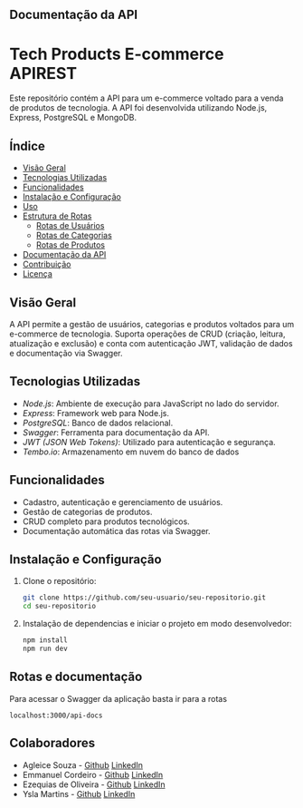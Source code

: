 ## Documentação da API

# Tech Products E-commerce APIREST

Este repositório contém a API para um e-commerce voltado para a venda de produtos de tecnologia. A API foi desenvolvida utilizando Node.js, Express, PostgreSQL e MongoDB.

## Índice

- [Visão Geral](#visão-geral)
- [Tecnologias Utilizadas](#tecnologias-utilizadas)
- [Funcionalidades](#funcionalidades)
- [Instalação e Configuração](#instalação-e-configuração)
- [Uso](#uso)
- [Estrutura de Rotas](#estrutura-de-rotas)
  - [Rotas de Usuários](#rotas-de-usuários)
  - [Rotas de Categorias](#rotas-de-categorias)
  - [Rotas de Produtos](#rotas-de-produtos)
- [Documentação da API](#documentação-da-api)
- [Contribuição](#contribuição)
- [Licença](#licença)

## Visão Geral

A API permite a gestão de usuários, categorias e produtos voltados para um e-commerce de tecnologia. Suporta operações de CRUD (criação, leitura, atualização e exclusão) e conta com autenticação JWT, validação de dados e documentação via Swagger.

## Tecnologias Utilizadas

- _Node.js_: Ambiente de execução para JavaScript no lado do servidor.
- _Express_: Framework web para Node.js.
- _PostgreSQL_: Banco de dados relacional.
- _Swagger_: Ferramenta para documentação da API.
- _JWT (JSON Web Tokens)_: Utilizado para autenticação e segurança.
- _Tembo.io_: Armazenamento em nuvem do banco de dados

## Funcionalidades

- Cadastro, autenticação e gerenciamento de usuários.
- Gestão de categorias de produtos.
- CRUD completo para produtos tecnológicos.
- Documentação automática das rotas via Swagger.

## Instalação e Configuração

1. Clone o repositório:

   ```bash
   git clone https://github.com/seu-usuario/seu-repositorio.git
   cd seu-repositorio

   ```

2. Instalação de dependencias e iniciar o projeto em modo desenvolvedor:
   ```bash
   npm install
   npm run dev
   ```

## Rotas e documentação

Para acessar o Swagger da aplicação basta ir para a rotas

```url
localhost:3000/api-docs
```

## Colaboradores

- Agleice Souza - [Github](https://github.com/agleicesousa) [LinkedIn](https://www.linkedin.com/in/agleice-faria-de-sousa-47a6722a2/)
- Emmanuel Cordeiro - [Github](https://github.com/manuzx) [LinkedIn](https://www.linkedin.com/in/emmanuel-cordeiro-653a132a7?utm_source=share&utm_campaign=share_via&utm_content=profile&utm_medium=android_app)
- Ezequias de Oliveira - [Github](https://github.com/Ez3qu14s) [LinkedIn](https://www.linkedin.com/in/ezequias-de-oliveira-bernardo-2b216420b?utm_source=share&utm_campaign=share_via&utm_content=profile&utm_medium=android_app&original_referer=https%3A%2F%2Fgithub.com%2FEz3qu14s%2FDigital-Store%3Ftab%3Dreadme-ov-file)
- Ysla Martins - [Github](https://github.com/yslamartins) [LinkedIn](https://www.linkedin.com/in/ysla-martins-dev)

```

```
